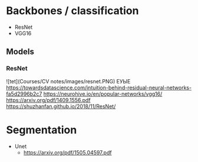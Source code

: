 # Backbones / classification
  - ResNet
  - VGG16
## Models
  ### ResNet
![tet](Courses/CV notes/images/resnet.PNG)
ЕУЫЕ  
    https://towardsdatascience.com/intuition-behind-residual-neural-networks-fa5d2996b2c7
    https://neurohive.io/en/popular-networks/vgg16/
    https://arxiv.org/pdf/1409.1556.pdf
    https://shuzhanfan.github.io/2018/11/ResNet/



# Segmentation
  - Unet
    - https://arxiv.org/pdf/1505.04597.pdf
